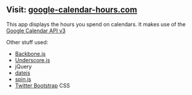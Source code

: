 ## Visit: [google-calendar-hours.com](http://google-calendar-hours.com/)

This app displays the hours you spend on calendars. It makes use of the [Google Calendar API v3](https://developers.google.com/google-apps/calendar/)

Other stuff used:
* [Backbone.js](http://backbonejs.org/)
* [Underscore.js](http://documentcloud.github.com/underscore/#)
* jQuery
* [datejs](http://www.datejs.com/)
* [spin.js](http://fgnass.github.com/spin.js/)
* [Twitter Bootstrap](http://twitter.github.com/bootstrap/) CSS